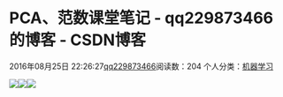# PCA、范数课堂笔记 - qq229873466的博客 - CSDN博客

2016年08月25日 22:26:27[qq229873466](https://me.csdn.net/qq229873466)阅读数：204
个人分类：[机器学习](https://blog.csdn.net/qq229873466/article/category/6151050)


![](https://img-blog.csdn.net/20160825222540792)![](https://img-blog.csdn.net/20160825222551418)![](https://img-blog.csdn.net/20170316105844207)

